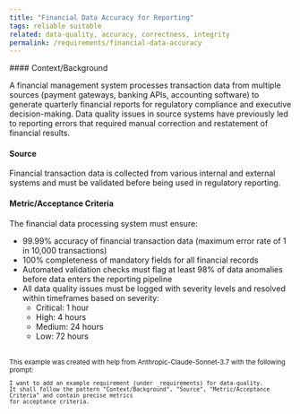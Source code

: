 ```yaml
---
title: "Financial Data Accuracy for Reporting"
tags: reliable suitable
related: data-quality, accuracy, correctness, integrity
permalink: /requirements/financial-data-accuracy
---
```


<div class="quality-requirement" markdown="1">
#### Context/Background

A financial management system processes transaction data from multiple sources (payment gateways, banking APIs, accounting software) to generate quarterly financial reports for regulatory compliance and executive decision-making. Data quality issues in source systems have previously led to reporting errors that required manual correction and restatement of financial results.

#### Source

Financial transaction data is collected from various internal and external systems and must be validated before being used in regulatory reporting.

#### Metric/Acceptance Criteria

The financial data processing system must ensure:

* 99.99% accuracy of financial transaction data (maximum error rate of 1 in 10,000 transactions)
* 100% completeness of mandatory fields for all financial records
* Automated validation checks must flag at least 98% of data anomalies before data enters the reporting pipeline
* All data quality issues must be logged with severity levels and resolved within timeframes based on severity:
  * Critical: 1 hour
  * High: 4 hours
  * Medium: 24 hours
  * Low: 72 hours

</div><br>

<div markdown="1" style="font-size: smaller;">
This example was created with help from Anthropic-Claude-Sonnet-3.7 with the following prompt:

```
I want to add an example requirement (under _requirements) for data-quality. 
It shall follow the pattern "Context/Background", "Source", "Metric/Acceptance Criteria" and contain precise metrics 
for acceptance criteria.
```

</div>
